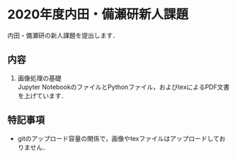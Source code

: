 # 2020年度内田・備瀬研新人課題

内田・備瀬研の新人課題を提出します．

## 内容
1. 画像処理の基礎  
Jupyter NotebookのファイルとPythonファイル，およびtexによるPDF文書を上げています．

## 特記事項

* gitのアップロード容量の関係で，画像やtexファイルはアップロードしておりません．
